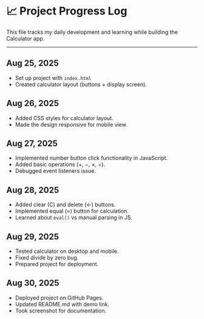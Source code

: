 # 📈 Project Progress Log

This file tracks my daily development and learning while building the Calculator app.

---

## Aug 25, 2025
- Set up project with `index.html`
- Created calculator layout (buttons + display screen).

## Aug 26, 2025
- Added CSS styles for calculator layout.
- Made the design responsive for mobile view.

## Aug 27, 2025
- Implemented number button click functionality in JavaScript.
- Added basic operations (+, −, ×, ÷).
- Debugged event listeners issue.

## Aug 28, 2025
- Added clear (C) and delete (←) buttons.
- Implemented equal (=) button for calculation.
- Learned about `eval()` vs manual parsing in JS.

## Aug 29, 2025
- Tested calculator on desktop and mobile.
- Fixed divide by zero bug.
- Prepared project for deployment.

## Aug 30, 2025
- Deployed project on GitHub Pages.
- Updated README.md with demo link.
- Took screenshot for documentation.
